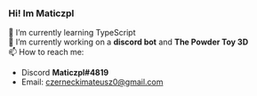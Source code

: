 ### Hi! Im Maticzpl


🌱 I’m currently learning TypeScript <br/>
🔭 I’m currently working on a **discord bot** and **The Powder Toy 3D**<br/>
📫 How to reach me: <br/>
- Discord **Maticzpl#4819**
- Email: czerneckimateusz0@gmail.com
<!--
**Maticzpl/maticzpl** is a ✨ _special_ ✨ repository because its `README.md` (this file) appears on your GitHub profile.

Here are some ideas to get you started:

- 
- 🌱 I’m currently learning ...
- 👯 I’m looking to collaborate on ...
- 🤔 I’m looking for help with ...
- 💬 Ask me about ...
- 📫 How to reach me: ...
- 😄 Pronouns: ...
- ⚡ Fun fact: ...
-->
